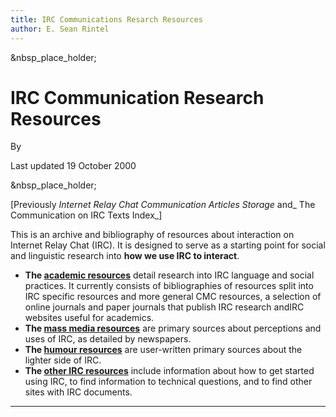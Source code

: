```yaml
---
title: IRC Communications Resarch Resources
author: E. Sean Rintel
---
```


&nbsp_place_holder;

# **IRC Communication Research Resources**

By

Last updated 19 October 2000

&nbsp_place_holder;

[Previously _Internet Relay Chat Communication Articles Storage_ and_ The
Communication on IRC Texts Index_]

This is an archive and bibliography of resources about interaction on Internet
Relay Chat (IRC). It is designed to serve as a starting point for social and
linguistic research into **how we use IRC to interact**.

  * **The [academic resources](academic/)** detail research into IRC language and social practices. It currently consists of bibliographies of resources split into IRC specific resources and more general CMC resources, a selection of online journals and paper journals that publish IRC research andIRC websites useful for academics.
  * **The [mass media resources](mass-media/)** are primary sources about perceptions and uses of IRC, as detailed by newspapers.
  * **The [humour resources](humour/)** are user-written primary sources about the lighter side of IRC.
  * **The [other IRC resources](other/)** include information about how to get started using IRC, to find information to technical questions, and to find other sites with IRC documents.

* * *
